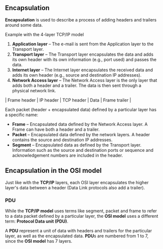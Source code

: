 ## Encapsulation

**Encapsulation** is used to describe a process of adding headers and trailers around some data.<br>

Example with the 4-layer TCP/IP model

1. **Application layer** – The e-mail is sent from the Application layer to the Transport layer.
2. **Transport layer** – The Transport layer encapsulates the data and adds its own header with its own information (e.g., port used) and passes the data.
3. **Internet layer** – The Internet layer encapsulates the received data and adds its own header (e.g., source and destination IP addresses).
4. **Network Access layer** – The Network Access layer is the only layer that adds both a header and a trailer.
   The data is then sent through a physical network link.

| Frame header | IP header | TCP header | Data | Frame trailer |

Each packet (header + encapsulated data) defined by a particular layer has a specific name:

- **Frame** – Encapsulated data defined by the Network Access layer.
  A Frame can have both a header and a trailer.
- **Packet** – Encapsulated data defined by the network layers.
  A header contains the source and destination IP addresses.
- **Segment** – Encapsulated data as defined by the Transport layer.
  Information such as the source and destination ports or sequence and acknowledgement numbers are included in the header.

## Encapsulation in the OSI model

Just like with the **TCP/IP** layers, each OSI layer encapsulates the higher layer's data between a header (Data Link protocols also add a trailer).

### PDU

While the **TCP/IP model** uses terms like segment, packet and frame to refer to a data packet defined by a particular layer, the **OSI model** uses a different term:
**Protocol Data unit (PDU)**.

A **PDU** represent a unit of data with headers and trailers for the particular layer, as well as the encapsulated data.
**PDU**s are numbered from 1 to 7, since the **OSI model** has 7 layers.
